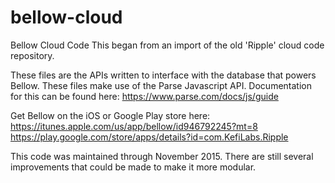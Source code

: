 # bellow-cloud
Bellow Cloud Code
This began from an import of the old 'Ripple' cloud code repository. 

These files are the APIs written to interface with the database that powers Bellow. 
These files make use of the Parse Javascript API. Documentation for this can be found here: https://www.parse.com/docs/js/guide

Get Bellow on the iOS or Google Play store here:
https://itunes.apple.com/us/app/bellow/id946792245?mt=8
https://play.google.com/store/apps/details?id=com.KefiLabs.Ripple 



This code was maintained through November 2015. There are still several improvements that could be made to make it more modular. 

